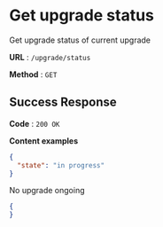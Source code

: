 # Get upgrade status

Get upgrade status of current upgrade

**URL** : `/upgrade/status`

**Method** : `GET`

## Success Response

**Code** : `200 OK`

**Content examples**

```json
{
  "state": "in progress"
}
```

No upgrade ongoing

```json
{
}
```
